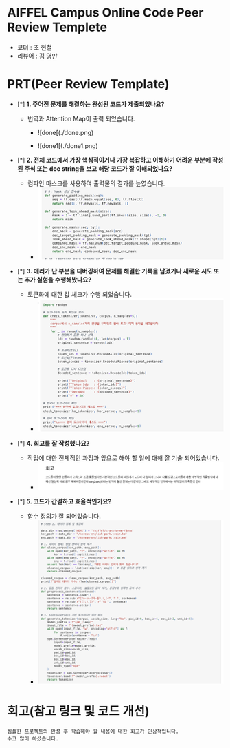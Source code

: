 # AIFFEL Campus Online Code Peer Review Templete
- 코더 : 조 현철
- 리뷰어 : 김 영만


# PRT(Peer Review Template)
- [*]  **1. 주어진 문제를 해결하는 완성된 코드가 제출되었나요?**
    - 번역과 Attention Map이 출력 되었습니다.

        - ![done[(./done.png)

        - ![done1[(./done1.png)
    
- [*]  **2. 전체 코드에서 가장 핵심적이거나 가장 복잡하고 이해하기 어려운 부분에 작성된 
주석 또는 doc string을 보고 해당 코드가 잘 이해되었나요?**
    - 컴파인 마스크를 사용하여 출력물의 결과를 높였습니다.
      - ![c_m](./c_m.png)
        
- [*]  **3. 에러가 난 부분을 디버깅하여 문제를 해결한 기록을 남겼거나
새로운 시도 또는 추가 실험을 수행해봤나요?**
    - 토큰화에 대한 값 체크가 수행 되었습니다.
      - ![good](./good.png)
        
- [*]  **4. 회고를 잘 작성했나요?**
    - 작업에 대한 전체적인 과정과 앞으로 해야 할 일에 대해 잘 기술 되어있습니다.
      - ![review](./review.png)
        
- [*]  **5. 코드가 간결하고 효율적인가요?**
    - 함수 정의가 잘 되어있습니다.
      - ![clean](./clean.png)
        


# 회고(참고 링크 및 코드 개선)
```
심플한 프로젝트의 완성 후 학습해야 할 내용에 대한 회고가 인상적입니다.
수고 많이 하셨습니다.
```
